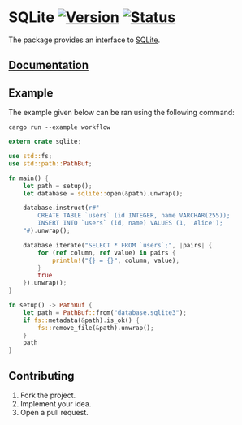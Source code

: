 # SQLite [![Version][version-img]][version-url] [![Status][status-img]][status-url]

The package provides an interface to [SQLite][1].

## [Documentation][doc]

## Example

The example given below can be ran using the following command:

```
cargo run --example workflow
```

```rust
extern crate sqlite;

use std::fs;
use std::path::PathBuf;

fn main() {
    let path = setup();
    let database = sqlite::open(&path).unwrap();

    database.instruct(r#"
        CREATE TABLE `users` (id INTEGER, name VARCHAR(255));
        INSERT INTO `users` (id, name) VALUES (1, 'Alice');
    "#).unwrap();

    database.iterate("SELECT * FROM `users`;", |pairs| {
        for (ref column, ref value) in pairs {
            println!("{} = {}", column, value);
        }
        true
    }).unwrap();
}

fn setup() -> PathBuf {
    let path = PathBuf::from("database.sqlite3");
    if fs::metadata(&path).is_ok() {
        fs::remove_file(&path).unwrap();
    }
    path
}
```

## Contributing

1. Fork the project.
2. Implement your idea.
3. Open a pull request.

[1]: https://www.sqlite.org

[version-img]: https://img.shields.io/crates/v/sqlite.svg
[version-url]: https://crates.io/crates/sqlite
[status-img]: https://travis-ci.org/stainless-steel/sqlite.svg?branch=master
[status-url]: https://travis-ci.org/stainless-steel/sqlite
[doc]: https://stainless-steel.github.io/sqlite
